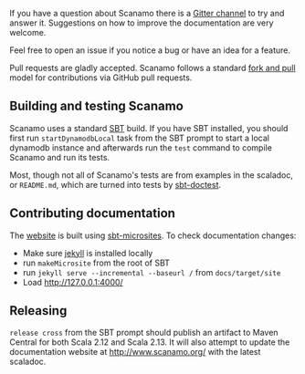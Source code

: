 If you have a question about Scanamo there is a 
[Gitter channel](https://gitter.im/guardian/scanamo) to try and 
answer it. Suggestions on how to improve the documentation are very
welcome.

Feel free to open an issue if you notice a bug or have an idea for a
feature. 

Pull requests are gladly accepted. Scanamo follows a standard
[fork and pull](https://help.github.com/articles/using-pull-requests/)
model for contributions via GitHub pull requests.

Building and testing Scanamo
----------------------------

Scanamo uses a standard [SBT](https://www.scala-sbt.org/) build. If you
have SBT installed, you should first run `startDynamodbLocal` task from the SBT prompt to start a local dynamodb instance and afterwards run the `test` command to compile Scanamo and run its tests.

Most, though not all of Scanamo's tests are from examples in the scaladoc, 
or `README.md`, which are turned into tests by 
[sbt-doctest](https://github.com/tkawachi/sbt-doctest).

Contributing documentation
--------------------------

The [website](http://www.scanamo.org) is built using 
[sbt-microsites](https://47deg.github.io/sbt-microsites/). To check 
documentation changes: 
 * Make sure [jekyll](https://jekyllrb.com/docs/installation/) is installed locally
 * run `makeMicrosite` from the root of SBT
 * run `jekyll serve --incremental --baseurl /` from `docs/target/site`
 * Load http://127.0.0.1:4000/

Releasing
---------

`release cross` from the SBT prompt should publish an artifact to Maven 
Central for both Scala 2.12 and Scala 2.13. It will also attempt to update
the documentation website at http://www.scanamo.org/ with the latest scaladoc.
